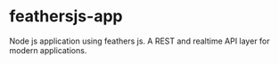 # feathersjs-app
Node js application using feathers js. A REST and realtime API layer for modern applications.
